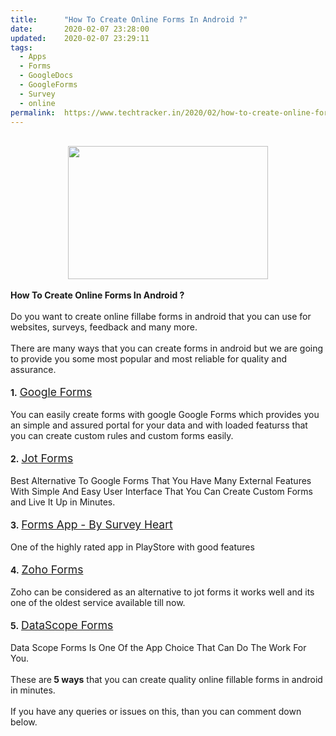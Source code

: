 ```yaml
---
title:		"How To Create Online Forms In Android ?"
date:		2020-02-07 23:28:00
updated:	2020-02-07 23:29:11
tags: 
  - Apps
  - Forms
  - GoogleDocs
  - GoogleForms
  - Survey
  - online	
permalink:	https://www.techtracker.in/2020/02/how-to-create-online-forms-in-android.html
---
```


<div><b><br><div class="separator" style="clear: both; text-align: center;"><a href="https://lh3.googleusercontent.com/-9LlcYT3W-0M/Xj2lOIZYI6I/AAAAAAAABEs/dhdRE3Dr8ZY3bFezR0NsQJKn4hmpWqmPACLcBGAsYHQ/s1600/IMG_20200207_232351_686.jpg" imageanchor="1" style="margin-left: 1em; margin-right: 1em;"><img src="https://lh3.googleusercontent.com/-9LlcYT3W-0M/Xj2lOIZYI6I/AAAAAAAABEs/dhdRE3Dr8ZY3bFezR0NsQJKn4hmpWqmPACLcBGAsYHQ/s1600/IMG_20200207_232351_686.jpg" border="0" data-original-width="1000" data-original-height="667" width="320" height="213" class=" imageResizeTarget"></a></div></b></div><div><b><br></b></div><div><b>How To Create Online Forms In Android ?</b></div><div><br></div>Do you want to create online fillabe forms in android that you can use for websites, surveys, feedback and many more.<div><br></div><div>There are many ways that you can create forms in android but we are going to provide you some most popular and most reliable for quality and assurance.</div><div><br></div><div><b>1.</b>&nbsp;<a href="Google Forms" target="_blank" style="font-size: 1.25em;">Google Forms</a></div><div><br></div><div>You can easily create forms with google Google Forms which provides you an simple and assured portal for your data and with loaded featurss that you can create custom rules and custom forms easily.</div><div><br></div><div><b>2.</b>&nbsp;<a href="https://play.google.com/store/apps/details?id=com.jotform.v2" target="_blank" style="font-size: 1.25em;">Jot Forms</a></div><div><br></div><div>Best Alternative To Google Forms That You Have Many External Features With Simple And Easy User Interface That You Can Create Custom Forms and Live It Up in Minutes.</div><div><br></div><div><b>3.</b>&nbsp;<a href="https://play.google.com/store/apps/details?id=com.heartfull.forms" target="_blank" style="font-size: 1.25em;">Forms App - By Survey Heart</a></div><div><br></div><div>One of the highly rated app in PlayStore with good features&nbsp;</div><div><br></div><div><b>4.</b>&nbsp;<a href="https://play.google.com/store/apps/details?id=com.zoho.forms.a" target="_blank" style="font-size: 1.25em;">Zoho Forms</a></div><div><br></div><div>Zoho can be considered as an alternative to jot forms it works well and its one of the oldest service available till now.</div><div><br></div><div><b>5.</b>&nbsp;<a href="https://play.google.com/store/apps/details?id=com.datascope" target="_blank" style="font-size: 1.25em;">DataScope Forms</a></div><div><br></div><div>Data Scope Forms Is One Of the App Choice That Can Do The Work For You.</div><div><br></div><div>These are<b> 5 ways</b> that you can create quality online fillable forms in android in minutes.</div><div><br></div><div>If you have any queries or issues on this, than you can comment down below.</div>
<!-- no comments on this post -->